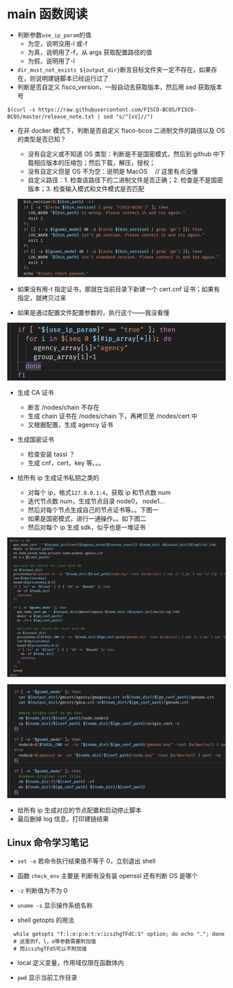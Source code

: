 # main 函数阅读

- 判断参数`use_ip_param`的值
  - 为空，说明没用-l 或-f
  - 为真，说明用了-f，从 args 获取配置路径的值
  - 为假，说明用了-l
- `dir_must_not_exists ${output_dir}`断言目标文件夹一定不存在，如果存在，则说明建链脚本已经运行过了
- 判断是否自定义 fisco_version，一般自动去获取版本，然后用 sed 获取版本号

```shell
$(curl -s https://raw.githubusercontent.com/FISCO-BCOS/FISCO-BCOS/master/release_note.txt | sed "s/^[vV]//")
```

- 在非 docker 模式下，判断是否自定义 fisco-bcos 二进制文件的路径以及 OS 的类型是否已知？

  - 没有自定义或不知道 OS 类型：判断是不是国密模式，然后到 github 中下载相应版本的压缩包；然后下载，解压，授权；
  - 没有自定义但是 OS 不为空：说明是 MacOS 　// 这里有点没懂
  - 自定义路径：1. 检查该路径下的二进制文件是否正确；2. 检查是不是国密版本；3. 检查输入模式和文件模式是否匹配

  ![1560132769540](../assets/1560132769540.png)

- 如果没有用-t 指定证书，那就在当前目录下新建一个 cert.cnf 证书；如果有指定，就拷贝过来

- 如果是通过配置文件配置参数的，执行这个——我没看懂

![1560133205335](../assets/1560133205335.png)

- 生成 CA 证书

  - 断言 /nodes/chain 不存在
  - 生成 chain 证书在 /nodes/chain 下，再拷贝至 /nodes/cert 中
  - 又根据配置，生成 agency 证书

- 生成国密证书
  - 检查安装 tassl ？
  - 生成 cnf，cert，key 等。。。
- 给所有 ip 生成证书私钥之类的
  - 对每个 ip，格式`127.0.0.1:4`，获取 ip 和节点数 num
  - 迭代节点数 num，生成节点目录 node0， node1...
  - 然后对每个节点生成自己的节点证书等。。下图一
  - 如果是国密模式，进行一通操作。。如下图二
  - 然后对每个 ip 生成 sdk，似乎也是一堆证书

![图一](../assets/1560135303492.png)

![图二](../assets/1560135683343.png)

- 给所有 ip 生成对应的节点配置和启动停止脚本
- 最后删掉 log 信息，打印建链结果

## Linux 命令学习笔记

- `set -e` 若命令执行结果值不等于 0，立刻退出 shell
- 函数 `check_env` 主要是 判断有没有装 openssl 还有判断 OS 是哪个
- `-z` 判断值为不为 0

- `uname -s` 显示操作系统名称
- shell getopts 的用法

```shell
  while getopts "f:l:o:p:e:t:v:icszhgTFdC:S" option; do echo "."; done
  # 这里的f，l，o等参数需要附加值
  # 而icszhgTFdS可以不附加值
```

- local 定义变量，作用域仅限在函数体内

- `pwd` 显示当前工作目录
